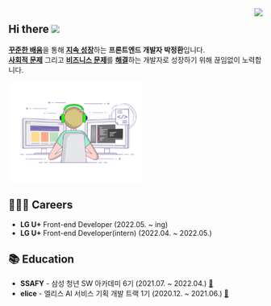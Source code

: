<div align="right">
  <a href="https://hits.seeyoufarm.com">
    <img src="https://hits.seeyoufarm.com/api/count/incr/badge.svg?url=https%3A%2F%2Fgithub.com%2FJeongHwan-dev&count_bg=%23769CDD&title_bg=%238E8E8E&icon=github.svg&icon_color=%23E7E7E7&title=hits&edge_flat=false" align="right" />
  </a>
</div>

<h2>Hi there <img src="https://media.giphy.com/media/hvRJCLFzcasrR4ia7z/giphy.gif" width="25" /></h2>

[**꾸준한 배움**](#)을 통해 [**지속 성장**](#)하는 **프론트엔드 개발자 박정환**입니다.  
[**사회적 문제**](#) 그리고 [**비즈니스 문제**](#)를 [**해결**](#)하는 개발자로 성장하기 위해 끊임없이 노력합니다.

<img src="./img/coding.gif" alt="Coding" height="200px" />

## 👨🏻‍💻 Careers

- **LG U+** Front-end Developer (2022.05. ~ ing)
- **LG U+** Front-end Developer(intern) (2022.04. ~ 2022.05.)

## 📚 Education

- **SSAFY** - 삼성 청년 SW 아카데미 6기 (2021.07. ~ 2022.04.) [:link:](https://www.ssafy.com/ksp/jsp/swp/swpMain.jsp)
- **elice** - 엘리스 AI 서비스 기획 개발 트랙 1기 (2020.12. ~ 2021.06.) [:link:](https://elicetrack.oopy.io/1e3c9b9f-fcbe-4f22-8a17-416deb670dba)
